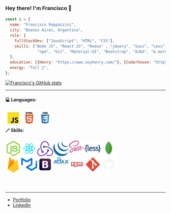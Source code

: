 ### Hey there! I'm Francisco 👋

```js
const i = {
  name: "Francisco Rappazzini",
  city: "Buenos Aires, Argentina",
  role: {
    fullStackDev: ["JavaScript", "HTML", "CSS"],
    skills: ["Node JS", "React JS", "Redux" , "jQuery", "Sass", "Less", "MongoDB", "Firebase",
              "npm", "Git", "Material-UI", "Bootstrap", "AJAX", "& more"],
  },
  education: [{Henry: "https://www.soyhenry.com/"}, {Coderhouse: "https://www.coderhouse.com/"}],
  energy: "full 💯",
};
```

[![Francisco's GitHub stats](https://github-readme-stats.vercel.app/api?username=franRappazzini)](https://github.com/anuraghazra/github-readme-stats)


-----------------------------------------------


<h4>💻 Languages:</h4>
<a href="https://www.w3schools.com/js/default.asp" target="_blank" rel="noopener noreferrer">
  <img src="logos/javascript.svg" alt="img-javascript" width="50" title="JavaScript" align="left" />
</a>
<a href="https://www.w3schools.com/html/default.asp" target="_blank" rel="noopener noreferrer">
  <img src="logos/html.svg" alt="img-html" width="50" title="HTML" align="left" />
</a>
<a href="https://www.w3schools.com/css/default.asp" target="_blank" rel="noopener noreferrer">
  <img src="logos/css.svg" alt="img-css" width="50" title="CSS" align="left" />
</a>
<br/><br/>

<h4>🪄 Skills:</h4>
<section style="display: flex; flex-direction: column;">
  <div>
    <a href="https://nodejs.org/en/" target="_blank" rel="noopener noreferrer">
      <img src="logos/nodejs.png" alt="img-node" width="50" title="Node JS" align="left" />
    </a>
    <a href="https://reactjs.org/" target="_blank" rel="noopener noreferrer">
      <img src="logos/react.svg" alt="img-react" width="50" title="React" align="left" />
    </a>
    <!-- <a href="https://reactnative.dev/">
      <img src="logos/react-native-logo.png" alt="img-react-native" width="50" title="React Native" align="left" />
    </a> -->
    <a href="https://redux.js.org/" target="_blank" rel="noopener noreferrer">
      <img src="logos/redux.svg" alt="img-redux" width="50" title="Redux" align="left" />
    </a>
    <a href="https://jquery.com/" target="_blank" rel="noopener noreferrer">
      <img src="logos/jquery.svg" alt="img-jquery" width="50" title="jQuery" align="left" />
    </a>
    <a href="https://sass-lang.com/" target="_blank" rel="noopener noreferrer">
      <img src="logos/sass.svg" alt="img-sass" width="50" title="Sass" align="left" />
    </a>
    <a href="https://lesscss.org/" target="_blank" rel="noopener noreferrer">
      <img src="logos/less.png" alt="img-less" width="50" title="Less" align="left" />
    </a>
    <a href="https://www.mongodb.com/" target="_blank" rel="noopener noreferrer">
      <img src="logos/mongodb.png" alt="img-mongodb" width="50" title="MongoDB" align="left" />
    </a>
  </div>

  <div>
    <a href="https://firebase.google.com/" target="_blank" rel="noopener noreferrer">
      <img src="logos/firebase.png" alt="img-firebase" width="50" title="Firebase" align="left" />
    </a>
    <a href="https://mui.com/" target="_blank" rel="noopener noreferrer">
      <img src="logos/mui.png" alt="img-mui" width="50" title="Material UI" align="left" />
    </a>
    <a href="https://getbootstrap.com/" target="_blank" rel="noopener noreferrer">
      <img src="logos/boostrap.svg" alt="img-bootstrap" width="50" title="Bootstrap" align="left" />
    </a>
    <a href="https://www.w3schools.com/xml/ajax_intro.asp" target="_blank" rel="noopener noreferrer">
      <img src="logos/ajax.svg" alt="img-ajax" width="50" title="AJAX" align="left" />
    </a>
    <a href="https://www.npmjs.com/" target="_blank" rel="noopener noreferrer">
      <img src="logos/npm.svg" alt="img-npm" width="50" title="npm" align="left" />
    </a>
    <a href="https://git-scm.com/" target="_blank" rel="noopener noreferrer">
      <img src="logos/git.svg" alt="img-git" width="50" title="Git" align="left" />
    </a>
    <a href="https://github.com/">
      <img src="logos/github.svg" alt="img-github" width="50" title="GitHub" align="left" />
    </a>
  </div>
</section>

<br/><br/>

-----------------------------------------------

- [Portfolio](https://rappazzini-portfolio.vercel.app/)
- [LinkedIn](https://www.linkedin.com/in/francisco-rappazzini/) 

<!--
**franRappazzini/franRappazzini** is a ✨ _special_ ✨ repository because its `README.md` (this file) appears on your GitHub profile.

Here are some ideas to get you started:

- 🔭 I’m currently working on ...
- 🌱 I’m currently learning ...
- 👯 I’m looking to collaborate on ...
- 🤔 I’m looking for help with ...
- 💬 Ask me about ...
- 📫 How to reach me: ...
- 😄 Pronouns: ...
- ⚡ Fun fact: ...
-->
